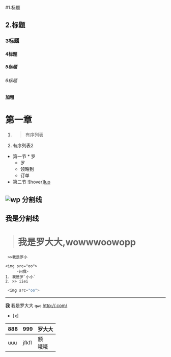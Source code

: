 #1.标题
## 2.标题
### 3标题
#### 4标题
##### 5标题
###### 6标题

**加粗**
# 第一章
1.  >有序列表
2. 有序列表2
*    第一节
    * 罗
        * 罗
        + 领略到
        -  订单
* 第二节
    ![hover][luo](http://doc.orz520.com/a/doc/2013/1119/2062731.html)

![wp]()
分割线
---
我是分割线
---
> 
> # 我是罗大大,wowwwoowopp
     >>我是罗小

    <img src="oo">
         -问我-
    1. 我是罗`小小`
    2. >> iiei
```js
 <img src="oo">
``` 
***
**我**
我是罗大大 `qwo` 
<http://.com/>
- [x]

888 | 999 | 罗大大
--- | ---|--
uuu | jfkfl |额<br>哦哦
